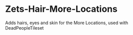 # Zets-Hair-More-Locations
Adds hairs, eyes and skin for the More Locations, used with DeadPeopleTileset
